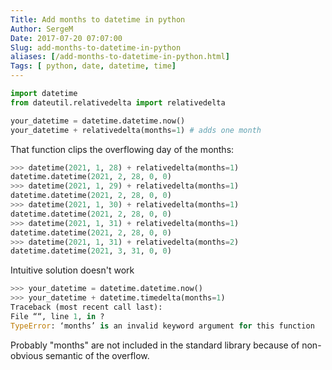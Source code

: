 ```yaml
---
Title: Add months to datetime in python
Author: SergeM
Date: 2017-07-20 07:07:00
Slug: add-months-to-datetime-in-python
aliases: [/add-months-to-datetime-in-python.html]
Tags: [ python, date, datetime, time]
---
```



```python
import datetime
from dateutil.relativedelta import relativedelta

your_datetime = datetime.datetime.now()
your_datetime + relativedelta(months=1) # adds one month
```

That function clips the overflowing day of the months:

```python
>>> datetime(2021, 1, 28) + relativedelta(months=1)
datetime.datetime(2021, 2, 28, 0, 0)
>>> datetime(2021, 1, 29) + relativedelta(months=1)
datetime.datetime(2021, 2, 28, 0, 0)
>>> datetime(2021, 1, 30) + relativedelta(months=1)
datetime.datetime(2021, 2, 28, 0, 0)
>>> datetime(2021, 1, 31) + relativedelta(months=1)
datetime.datetime(2021, 2, 28, 0, 0)
>>> datetime(2021, 1, 31) + relativedelta(months=2)
datetime.datetime(2021, 3, 31, 0, 0)
```

Intuitive solution doesn't work
```python
>>> your_datetime = datetime.datetime.now()
>>> your_datetime + datetime.timedelta(months=1)
Traceback (most recent call last):
File ““, line 1, in ?
TypeError: ‘months’ is an invalid keyword argument for this function
```

Probably "months" are not included in the standard library because of 
non-obvious semantic of the overflow.
